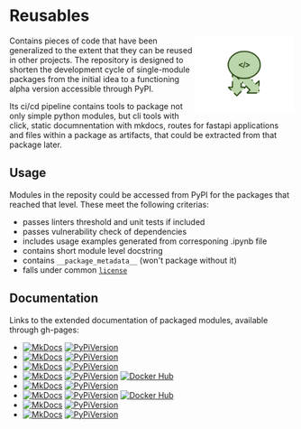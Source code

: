 # Reusables

<a><img src="https://raw.githubusercontent.com/Kiril-Mordan/reusables/refs/heads/main/.github/docs/reuse_logo.png" width="35%" height="35%" align="right" /></a>

Contains pieces of code that have been generalized to the extent that they can be reused in other projects. The repository is designed to shorten the development cycle of single-module packages from the initial idea to a functioning alpha version accessible through PyPI.

Its ci/cd pipeline contains tools to package not only simple python modules, but cli tools with click, static documnentation with mkdocs, routes for fastapi applications and files within a package as artifacts, that could be extracted from that package later.

## Usage

Modules in the reposity could be accessed from PyPI for the packages that reached that level. These meet the following criterias:

- passes linters threshold and unit tests if included
- passes vulnerability check of dependencies
- includes usage examples generated from corresponing .ipynb file
- contains short module level docstring
- contains `__package_metadata__` (won't package without it)
- falls under common [`license`](https://github.com/Kiril-Mordan/reusables/blob/main/LICENSE)



 
## Documentation
 
 
Links to the extended documentation of packaged modules, available through gh-pages:
 
- [![MkDocs](https://img.shields.io/static/v1?label=&message=Attrsx&color=darkgreen&logo=mkdocs)](https://kiril-mordan.github.io/reusables/attrsx) [![PyPiVersion](https://img.shields.io/pypi/v/attrsx)](https://pypi.org/project/attrsx/) 
- [![MkDocs](https://img.shields.io/static/v1?label=&message=Comparisonframe&color=darkgreen&logo=mkdocs)](https://kiril-mordan.github.io/reusables/comparisonframe) [![PyPiVersion](https://img.shields.io/pypi/v/comparisonframe)](https://pypi.org/project/comparisonframe/) 
- [![MkDocs](https://img.shields.io/static/v1?label=&message=Gridlooper&color=darkgreen&logo=mkdocs)](https://kiril-mordan.github.io/reusables/gridlooper) [![PyPiVersion](https://img.shields.io/pypi/v/gridlooper)](https://pypi.org/project/gridlooper/) 
- [![MkDocs](https://img.shields.io/static/v1?label=&message=Mocker-db&color=darkgreen&logo=mkdocs)](https://kiril-mordan.github.io/reusables/mocker_db) [![PyPiVersion](https://img.shields.io/pypi/v/mocker-db)](https://pypi.org/project/mocker-db/) [![Docker Hub](https://img.shields.io/docker/v/kyriosskia/mocker-db?label=dockerhub&logo=docker)](https://hub.docker.com/r/kyriosskia/mocker-db)
- [![MkDocs](https://img.shields.io/static/v1?label=&message=Package-auto-assembler&color=darkgreen&logo=mkdocs)](https://kiril-mordan.github.io/reusables/package_auto_assembler) [![PyPiVersion](https://img.shields.io/pypi/v/package-auto-assembler)](https://pypi.org/project/package-auto-assembler/) 
- [![MkDocs](https://img.shields.io/static/v1?label=&message=Parameterframe&color=darkgreen&logo=mkdocs)](https://kiril-mordan.github.io/reusables/parameterframe) [![PyPiVersion](https://img.shields.io/pypi/v/parameterframe)](https://pypi.org/project/parameterframe/) [![Docker Hub](https://img.shields.io/docker/v/kyriosskia/parameterframe?label=dockerhub&logo=docker)](https://hub.docker.com/r/kyriosskia/parameterframe)
- [![MkDocs](https://img.shields.io/static/v1?label=&message=Proompter&color=darkgreen&logo=mkdocs)](https://kiril-mordan.github.io/reusables/proompter) [![PyPiVersion](https://img.shields.io/pypi/v/proompter)](https://pypi.org/project/proompter/) 
- [![MkDocs](https://img.shields.io/static/v1?label=&message=Shouterlog&color=darkgreen&logo=mkdocs)](https://kiril-mordan.github.io/reusables/shouterlog) [![PyPiVersion](https://img.shields.io/pypi/v/shouterlog)](https://pypi.org/project/shouterlog/) 
